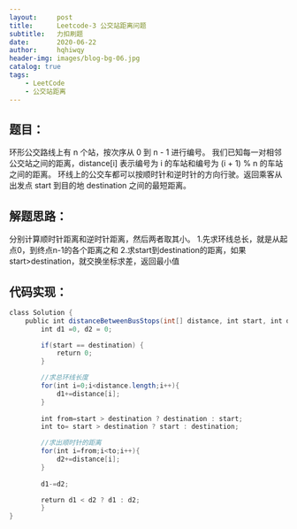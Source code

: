 ```yaml
---
layout:     post
title:      Leetcode-3 公交站距离问题
subtitle:   力扣刷题
date:       2020-06-22
author:     hqhiwqy
header-img: images/blog-bg-06.jpg
catalog: true
tags:
    - LeetCode
    - 公交站距离
---
```


题目：
-----
环形公交路线上有 n 个站，按次序从 0 到 n - 1 进行编号。
我们已知每一对相邻公交站之间的距离，distance[i] 表示编号为 i 的车站和编号为 (i + 1) % n 的车站之间的距离。
环线上的公交车都可以按顺时针和逆时针的方向行驶。返回乘客从出发点 start 到目的地 destination 之间的最短距离。

解题思路：
---
分别计算顺时针距离和逆时针距离，然后两者取其小。
1.先求环线总长，就是从起点0，到终点n-1的各个距离之和
2.求start到destination的距离，如果start>destination，就交换坐标求差，返回最小值

代码实现：
----
````java
class Solution {
    public int distanceBetweenBusStops(int[] distance, int start, int destination) {
        int d1 =0, d2 = 0;

        if(start == destination) {
            return 0;
        }

        //求总环线长度
        for(int i=0;i<distance.length;i++){
            d1+=distance[i];
        }
        
        int from=start > destination ? destination : start;
        int to= start > destination ? start : destination;

        //求出顺时针的距离
        for(int i=from;i<to;i++){
            d2+=distance[i];
        }
    
        d1-=d2;

        return d1 < d2 ? d1 : d2;
        }
}
````
